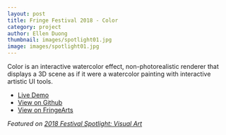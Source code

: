 ```yaml
---
layout: post
title: Fringe Festival 2018 - Color
category: project
author: Ellen Duong
thumbnail: images/spotlight01.jpg
image: images/spotlight01.jpg
---
```


Color is an interactive watercolor effect, non-photorealistic renderer that displays a 3D scene as if it were a watercolor painting with interactive artistic UI tools.

<!-- more -->

<ul class="actions align-center">
    <li><a href="https://eldu.github.io/DigitalFringe2018" class="button medium">Live Demo</a></li>
    <li><a href="https://github.com/eldu/DigitalFringe2018" class="button medium">View on Github</a></li>
    <li><a href="https://fringearts.com/event/color/" class="button medium">View on FringeArts</a></li>
</ul>


*Featured on [2018 Festival Spotlight: Visual Art](https://fringearts.com/2018/08/24/2018-festival-spotlight-visual-art/)*